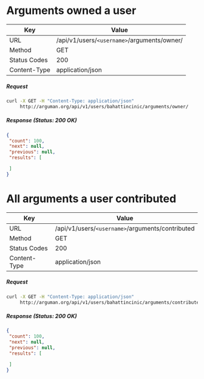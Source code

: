  Arguments owned a user
==================================
| Key             | Value                                                 |
| ----------------|-------------------------------------------------------|
| URL             | /api/v1/users/`<username>`/arguments/owner/           |
| Method          | GET                                                   |
| Status Codes    | 200                                                   |
| Content-Type    | application/json                                      |

##### Request

```bash
curl -X GET -H "Content-Type: application/json"
     http://arguman.org/api/v1/users/bahattincinic/arguments/owner/
```

##### Response (Status: 200 OK)

```json
{
 "count": 100,
 "next": null,
 "previous": null,
 "results": [

 ]
}
```


All arguments a user contributed
==================================


| Key             | Value                                                 |
| ----------------|-------------------------------------------------------|
| URL             | /api/v1/users/`<username>`/arguments/contributed      |
| Method          | GET                                                   |
| Status Codes    | 200                                                   |
| Content-Type    | application/json                                      |

##### Request

```bash
curl -X GET -H "Content-Type: application/json"
     http://arguman.org/api/v1/users/bahattincinic/arguments/contributed/
```

##### Response (Status: 200 OK)

```json
{
 "count": 100,
 "next": null,
 "previous": null,
 "results": [

 ]
}
```
